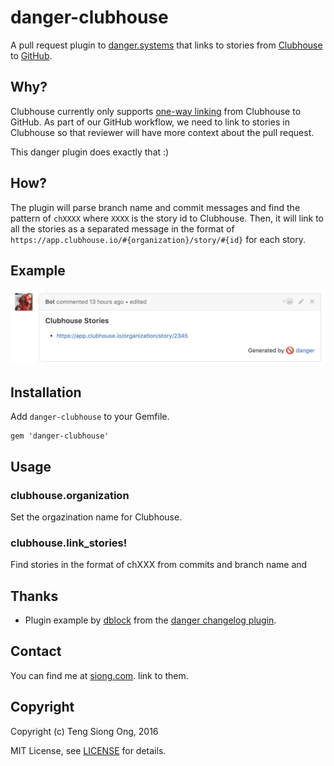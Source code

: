 # danger-clubhouse

A pull request plugin to [danger.systems](http://danger.systems) that
links to stories from [Clubhouse](https://app.clubhouse.io) to
[GitHub](https://github.com/).

## Why?

Clubhouse currently only supports [one-way linking](https://help.clubhouse.io/hc/en-us/articles/207540323-Using-The-Clubhouse-GitHub-Integration) from Clubhouse to
GitHub. As part of our GitHub workflow, we need to link to stories in
Clubhouse so that reviewer will have more context about the pull request.

This danger plugin does exactly that :)

## How?

The plugin will parse branch name and commit messages and find the pattern
of `chXXXX` where `XXXX` is the story id to Clubhouse. Then, it will
link to all the stories as a separated message in the format of
`https://app.clubhouse.io/#{organization}/story/#{id}` for each story.

## Example

![Screen Shot](/pictures/screenshot.png?raw=true)

## Installation

Add `danger-clubhouse` to your Gemfile.

```
gem 'danger-clubhouse'
```

## Usage

### clubhouse.organization

Set the orgazination name for Clubhouse.

### clubhouse.link_stories!

Find stories in the format of chXXX from commits and branch name and

## Thanks

* Plugin example by [dblock](https://github.com/dblock) from the [danger
  changelog plugin](https://github.com/dblock/danger-changelog).

## Contact

You can find me at [siong.com](https://siong.com).
link to them.

## Copyright

Copyright (c) Teng Siong Ong, 2016

MIT License, see [LICENSE](LICENSE.txt) for details.
